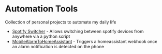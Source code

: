 Automation Tools
================

Collection of personal projects to automate my daily life

- [Spotify Switcher](SpotifySwitcher/) - Allows switching between spotify devices from anywhere via a python script
- [MobileAlarmToHomeAssistant](MobileAlarmToHomeAssistant/) - Triggers a homeassistant webhook once an alarm notification is detected on the phone